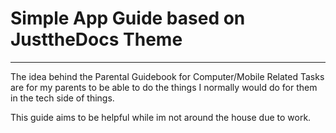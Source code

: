 # Simple App Guide based on JusttheDocs Theme

--- 

The idea behind the Parental Guidebook for Computer/Mobile Related Tasks are for my parents to be able to do the things I normally would do for them in the tech side of things.


 This guide aims to be helpful while im not around the house due to work.
